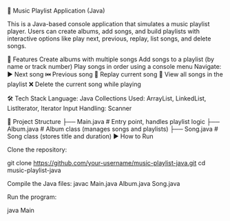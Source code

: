🎵 Music Playlist Application (Java)

This is a Java-based console application that simulates a music playlist player.
Users can create albums, add songs, and build playlists with interactive options like play next, previous, replay, list songs, and delete songs.

🚀 Features
Create albums with multiple songs
Add songs to a playlist (by name or track number)
Play songs in order using a console menu
Navigate:
▶️ Next song
⏮️ Previous song
🔁 Replay current song
📜 View all songs in the playlist
❌ Delete the current song while playing

🛠️ Tech Stack
Language: Java
Collections Used: ArrayList, LinkedList, ListIterator, Iterator
Input Handling: Scanner

📂 Project Structure
├── Main.java       # Entry point, handles playlist logic
├── Album.java      # Album class (manages songs and playlists)
├── Song.java       # Song class (stores title and duration)
▶️ How to Run

Clone the repository:

git clone https://github.com/your-username/music-playlist-java.git
cd music-playlist-java


Compile the Java files:
javac Main.java Album.java Song.java

Run the program:

java Main
